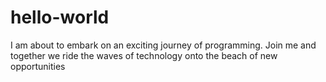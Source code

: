 # hello-world
I am about to embark on an exciting journey of programming. Join me and together we ride the waves of technology onto the beach of new opportunities
